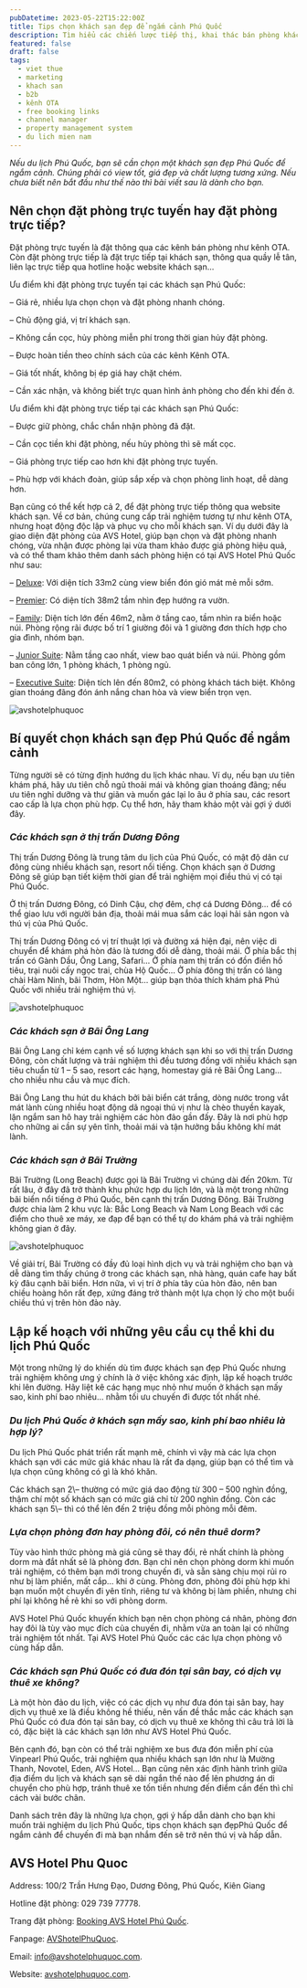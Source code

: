 ```yaml
---
pubDatetime: 2023-05-22T15:22:00Z
title: Tips chọn khách sạn đẹp để ngắm cảnh Phú Quốc
description: Tìm hiểu các chiến lược tiếp thị, khai thác bán phòng khách sạn hiệu quả trong chuỗi bài viết sau của nhavantuonglai để áp dụng và đem lại hiệu quả thiết thực cho giải pháp của bạn.
featured: false
draft: false
tags:
  - viet thue
  - marketing
  - khach san
  - b2b
  - kênh OTA
  - free booking links
  - channel manager
  - property management system
  - du lich mien nam
---
```


_Nếu du lịch Phú Quốc, bạn sẽ cần chọn một khách sạn đẹp Phú Quốc để ngắm cảnh. Chúng phải có view tốt, giá đẹp và chất lượng tương xứng. Nếu chưa biết nên bắt đầu như thế nào thì bài viết sau là dành cho bạn._

## Nên chọn đặt phòng trực tuyến hay đặt phòng trực tiếp?

Đặt phòng trực tuyến là đặt thông qua các kênh bán phòng như kênh OTA. Còn đặt phòng trực tiếp là đặt trực tiếp tại khách sạn, thông qua quầy lễ tân, liên lạc trực tiếp qua hotline hoặc website khách sạn…

Ưu điểm khi đặt phòng trực tuyến tại các khách sạn Phú Quốc:

– Giá rẻ, nhiều lựa chọn chọn và đặt phòng nhanh chóng.

– Chủ động giá, vị trí khách sạn.

– Không cần cọc, hủy phòng miễn phí trong thời gian hủy đặt phòng.

– Được hoàn tiền theo chính sách của các kênh Kênh OTA.

– Giá tốt nhất, không bị ép giá hay chặt chém.

– Cần xác nhận, và không biết trực quan hình ảnh phòng cho đến khi đến ở.

Ưu điểm khi đặt phòng trực tiếp tại các khách sạn Phú Quốc:

– Được giữ phòng, chắc chắn nhận phòng đã đặt.

– Cần cọc tiền khi đặt phòng, nếu hủy phòng thì sẽ mất cọc.

– Giá phòng trực tiếp cao hơn khi đặt phòng trực tuyến.

– Phù hợp với khách đoàn, giúp sắp xếp và chọn phòng linh hoạt, dễ dàng hơn.

Bạn cũng có thể kết hợp cả 2, để đặt phòng trực tiếp thông qua website khách sạn. Về cơ bản, chúng cung cấp trải nghiệm tương tự như kênh OTA, nhưng hoạt động độc lập và phục vụ cho mỗi khách sạn. Ví dụ dưới đây là giao diện đặt phòng của AVS Hotel, giúp bạn chọn và đặt phòng nhanh chóng, vừa nhận được phòng lại vừa tham khảo được giá phòng hiệu quả, và có thể tham khảo thêm danh sách phòng hiện có tại AVS Hotel Phú Quốc như sau:

– [Deluxe](http://www.avshotelphuquoc.com/room-detail/4862/phong-deluxe): Với diện tích 33m2 cùng view biển đón gió mát mẻ mỗi sớm.

– [Premier](http://www.avshotelphuquoc.com/room-detail/4861/phong-premier): Có diện tích 38m2 tầm nhìn đẹp hướng ra vườn.

– [Family](http://www.avshotelphuquoc.com/room-detail/4860/phong-cho-gia-dinh): Diện tích lớn đến 46m2, nằm ở tầng cao, tầm nhìn ra biển hoặc núi. Phòng rộng rãi được bố trí 1 giường đôi và 1 giường đơn thích hợp cho gia đình, nhóm bạn.

– [Junior Suite](http://www.avshotelphuquoc.com/room-detail/4859/phong-junior-suite): Nằm tầng cao nhất, view bao quát biển và núi. Phòng gồm ban công lớn, 1 phòng khách, 1 phòng ngủ.

– [Executive Suite](http://www.avshotelphuquoc.com/room-detail/4859/phong-junior-suite): Diện tích lên đến 80m2, có phòng khách tách biệt. Không gian thoáng đãng đón ánh nắng chan hòa và view biển trọn vẹn.

![avshotelphuquoc](https://admin.bluejayhotelsystem.com/Uploads/images/2022-11-04.png)

## Bí quyết chọn khách sạn đẹp Phú Quốc để ngắm cảnh

Từng người sẽ có từng định hướng du lịch khác nhau. Ví dụ, nếu bạn ưu tiên khám phá, hãy ưu tiên chỗ ngủ thoải mái và không gian thoáng đãng; nếu ưu tiên nghỉ dưỡng và thư giãn và muốn gác lại lo âu ở phía sau, các resort cao cấp là lựa chọn phù hợp. Cụ thể hơn, hãy tham khảo một vài gợi ý dưới đây.

### _Các khách sạn ở thị trấn Dương Đông_

Thị trấn Dương Đông là trung tâm du lịch của Phú Quốc, có mật độ dân cư đông cùng nhiều khách sạn, resort nổi tiếng. Chọn khách sạn ở Dương Đông sẽ giúp bạn tiết kiệm thời gian để trải nghiệm mọi điều thú vị có tại Phú Quốc.

Ở thị trấn Dương Đông, có Dinh Cậu, chợ đêm, chợ cá Dương Đông… để có thể giao lưu với người bản địa, thoải mái mua sắm các loại hải sản ngon và thú vị của Phú Quốc.

Thị trấn Dương Đông có vị trí thuật lợi và đường xá hiện đại, nên việc di chuyển để khám phá hòn đảo là tương đối dễ dàng, thoải mái. Ở phía bắc thị trấn có Gành Dầu, Ông Lang, Safari… Ở phía nam thị trấn có đồn điền hồ tiêu, trại nuôi cấy ngọc trai, chùa Hộ Quốc… Ở phía đông thị trấn có làng chài Hàm Ninh, bãi Thơm, Hòn Một… giúp bạn thỏa thích khám phá Phú Quốc với nhiều trải nghiệm thú vị.

![avshotelphuquoc](https://admin.bluejayhotelsystem.com/Uploads/images/kinh-nghiem-du-lich-phu-quoc-tu-ha-noi-1\_1625736695.jpg)

### _Các khách sạn ở Bãi Ông Lang_

Bãi Ông Lang chỉ kém cạnh về số lượng khách sạn khi so với thị trấn Dương Đông, còn chất lượng và trải nghiệm thì đều tương đồng với nhiều khách sạn tiêu chuẩn từ 1 – 5 sao, resort các hạng, homestay giá rẻ Bãi Ông Lang… cho nhiều nhu cầu và mục đích.

Bãi Ông Lang thu hút du khách bởi bãi biển cát trắng, dòng nước trong vắt mát lành cùng nhiều hoạt động dã ngoại thú vị như là chèo thuyền kayak, lặn ngắm san hô hay trải nghiệm các hòn đảo gần đấy. Đây là nơi phù hợp cho những ai cần sự yên tĩnh, thoải mái và tận hưởng bầu không khí mát lành.

### _Các khách sạn ở Bãi Trường_

Bãi Trường (Long Beach) được gọi là Bãi Trường vì chúng dài đến 20km. Từ rất lâu, ở đây đã trở thành khu phức hợp du lịch lớn, và là một trong những bãi biển nổi tiếng ở Phú Quốc, bên cạnh thị trấn Dương Đông. Bãi Trường được chia làm 2 khu vực là: Bắc Long Beach và Nam Long Beach với các điểm cho thuê xe máy, xe đạp để bạn có thể tự do khám phá và trải nghiệm không gian ở đây.

![avshotelphuquoc](https://admin.bluejayhotelsystem.com/Uploads/images/kinh-nghiem-du-lich-phu-quoc-tu-ha-noi-12\_1625737203.jpg)

Về giải trí, Bãi Trường có đầy đủ loại hình dịch vụ và trải nghiệm cho bạn và dễ dàng tìm thấy chúng ở trong các khách sạn, nhà hàng, quán cafe hay bất kỳ đâu cạnh bãi biển. Hơn nữa, vì vị trí ở phía tây của hòn đảo, nên ban chiều hoàng hôn rất đẹp, xứng đáng trở thành một lựa chọn lý cho một buổi chiều thú vị trên hòn đảo này.

## Lập kế hoạch với những yêu cầu cụ thể khi du lịch Phú Quốc

Một trong những lý do khiến dù tìm được khách sạn đẹp Phú Quốc nhưng trải nghiệm không ưng ý chính là ở việc không xác định, lập kế hoạch trước khi lên đường. Hãy liệt kê các hạng mục nhỏ như muốn ở khách sạn mấy sao, kinh phí bao nhiêu… nhằm tối ưu chuyến đi được tốt nhất nhé.

### _Du lịch Phú Quốc ở khách sạn mấy sao, kinh phí bao nhiêu là hợp lý?_

Du lịch Phú Quốc phát triển rất mạnh mẽ, chính vì vậy mà các lựa chọn khách sạn với các mức giá khác nhau là rất đa dạng, giúp bạn có thể tìm và lựa chọn cũng không có gì là khó khăn.

Các khách sạn 2\– thường có mức giá dao động từ 300 – 500 nghìn đồng, thậm chí một số khách sạn có mức giá chỉ từ 200 nghìn đồng. Còn các khách sạn 5\– thì có thể lên đến 2 triệu đồng mỗi phòng mỗi đêm.

### _Lựa chọn phòng đơn hay phòng đôi, có nên thuê dorm?_

Tùy vào hình thức phòng mà giá cũng sẽ thay đổi, rẻ nhất chính là phòng dorm mà đắt nhất sẽ là phòng đơn. Bạn chỉ nên chọn phòng dorm khi muốn trải nghiệm, có thêm bạn mới trong chuyến đi, và sẵn sàng chịu mọi rủi ro như bị làm phiền, mất cắp… khi ở cùng. Phòng đơn, phòng đôi phù hợp khi bạn muốn một chuyến đi yên tĩnh, riêng tư và không bị làm phiền, nhưng chi phí lại không hề rẻ khi so với phòng dorm.

AVS Hotel Phú Quốc khuyến khích bạn nên chọn phòng cá nhân, phòng đơn hay đôi là tùy vào mục đích của chuyến đi, nhằm vừa an toàn lại có những trải nghiệm tốt nhất. Tại AVS Hotel Phú Quốc các các lựa chọn phòng vô cùng hấp dẫn.

### _Các khách sạn Phú Quốc có đưa đón tại sân bay, có dịch vụ thuê xe không?_

Là một hòn đảo du lịch, việc có các dịch vụ như đưa đón tại sân bay, hay dịch vụ thuê xe là điều không hề thiếu, nên vấn đề thắc mắc các khách sạn Phú Quốc có đưa đón tại sân bay, có dịch vụ thuê xe không thì câu trả lời là có, đặc biệt là các khách sạn lớn như AVS Hotel Phú Quốc.

Bên cạnh đó, bạn còn có thể trải nghiệm xe bus đưa đón miễn phí của Vinpearl Phú Quốc, trải nghiệm qua nhiều khách sạn lớn như là Mường Thanh, Novotel, Eden, AVS Hotel… Bạn cũng nên xác định hành trình giữa địa điểm du lịch và khách sạn sẽ dài ngắn thế nào để lên phương án di chuyển cho phù hợp, tránh thuê xe tốn tiền nhưng đến điểm cần đến thì chỉ cách vài bước chân.

Danh sách trên đây là những lựa chọn, gợi ý hấp dẫn dành cho bạn khi muốn trải nghiệm du lịch Phú Quốc, tips chọn khách sạn đẹpPhú Quốc để ngắm cảnh để chuyến đi mà bạn nhắm đến sẽ trở nên thú vị và hấp dẫn.

## AVS Hotel Phu Quoc&#x20;

Address: 100/2 Trần Hưng Đạo, Dương Đông, Phú Quốc, Kiên Giang

Hotline đặt phòng: 029 739 77778.

Trang đặt phòng: [Booking AVS Hotel Phú Quốc](https://booking.avshotelphuquoc.com/?ht=).

Fanpage: [AVShotelPhuQuoc](https://www.facebook.com/AVShotelPhuQuoc).

Email: info@avshotelphuquoc.com.

Website: [avshotelphuquoc.com](https://www.avshotelphuquoc.com/news-detail/4155/avshotelphuquoc.com).
